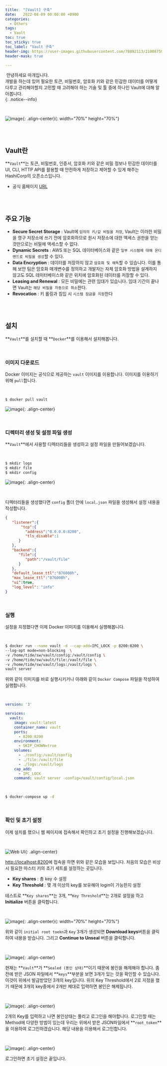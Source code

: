 ```yaml
---
title:  "[Vault] 구축"
date:   2022-08-09 00:00:00 +0900
categories:
  - Others
tags:
  - Vault
toc: true
toc_sticky: true
toc_label: "Vault 구축"
header-img: https://user-images.githubusercontent.com/78892113/210087509-d338b20f-1524-452c-bb83-cc12d5e78498.png
header-mask: true

---
```


&nbsp;안녕하세요 마개입니다.  
개발을 하는데 있어 필요한 토큰, 비밀번호, 암호화 키와 같은 민감한 데이터를 어떻게 다루고 관리해야할지 고민할 때 고려해야 하는 기술 및 툴 중에 하나인 Vault에 대해 알아봅니다.  
{: .notice--info}

<br>

![image](https://user-images.githubusercontent.com/78892113/210087509-d338b20f-1524-452c-bb83-cc12d5e78498.png){: .align-center}{: width="70%" height="70%"} 

<br><br>

## Vault란

**`Vault`**는 토큰, 비밀번호, 인증서, 암호화 키와 같은 비밀 정보나 민감한 데이터를 UI, CLI, HTTP API를 활용할 때 안전하게 저장하고 제어할 수 있게 해주는 HashiCorp의 오픈소스입니다.

* 공식 홈페이지 <a href="https://www.vaultproject.io/">URL</a>

<br><br>

## 주요 기능

* **Secure Secret Storage** : Vault에 `임의의 키/값 비밀을 저장`, Vault는 이러한 비밀을 영구 저장소에 쓰기 전에 암호화하므로 원시 저장소에 대한 액세스 권한을 얻는 것만으로는 비밀에 액세스할 수 없다.
* **Dynamic Secrets** : AWS 또는 SQL 데이터베이스와 같은 `일부 시스템에 대해 온디맨드로 비밀을 생성`할 수 있다.
* **Data Encryption** : 데이터를 저장하지 않고 `암호화 및 해독`할 수 있습니다. 이를 통해 보안 팀은 암호화 매개변수를 정의하고 개발자는 자체 암호화 방법을 설계하지 않고도 SQL 데이터베이스와 같은 위치에 암호화된 데이터를 저장할 수 있다.
* **Leasing and Renewal** : 모든 비밀에는 관련 임대가 있습니다. 임대 기간이 끝나면 Vault는 `해당 비밀을 자동으로 취소`한다.
* **Revocation** : 키 롤링과 침입 시 `시스템 잠금을 지원`한다

<br><br>

## 설치

**`Vault`**를 설치할 때 **`Docker`**를 이용해서 설치해봅니다.

<br>

### 이미지 다운로드

Docker 이미지는 공식으로 제공하는 `vault` 이미지를 이용합니다. 이미지를 이용하기 위해 `pull`합니다.

<br>

```sh
$ docker pull vault
```

![image](https://user-images.githubusercontent.com/78892113/210088544-0e9a1384-1747-46bc-9113-805050a7cbd4.png){: .align-center}

<br>

### 디렉터리 생성 및 설정 파일 생성

**`Vault`**에서 사용할 디렉터리들을 생성하고 설정 파일을 만들어보겠습니다.

<br>

```sh
$ mkdir logs
$ mkdir file
$ mkdir config
```

![image](https://user-images.githubusercontent.com/78892113/210088773-799b98bd-d5ce-4e5e-9bd5-85b38f145cb2.png){: .align-center}

<br>

디렉터리들을 생성했다면 `config` 폴더 안에 `local.json` 파일을 생성해서 설정 내용을 작성합니다.

```json
{
   "listener":{
       "tcp":{
         "address":"0.0.0.0:8200",
         "tls_disable":1
      }
   },
   "backend":{
      "file":{
         "path":"/vault/file"
      }
   },
   "default_lease_ttl":"876000h",
   "max_lease_ttl":"876000h",
   "ui":true,
   "log_level": "info"
}
```

<br>

### 실행

설정을 지정했다면 이제 Docker 이미지를 이용해서 실행해봅니다. 

<br>

```sh
$ docker run --name vault -d --cap-add=IPC_LOCK -p 8200:8200 \
--log-opt mode=non-blocking  \
-v /home/tide/sw/vault/config:/vault/config \
-v /home/tide/sw/vault/file:/vault/file \
-v /home/tide/sw/vault/logs:/vault/logs \
vault server
```

위와 같이 이미지를 바로 실행시키거나 아래와 같이 `Docker Compose` 파일을 작성하여 실행합니다.

<br>

```yml
version: '3'

services:
  vault:
    image: vault:latest
    container_name: vault
    ports:
      - 8200:8200
    environment:
      - SKIP_CHOWN=true
    volumes:
      - ./config:/vault/config
      - ./file:/vault/file
      - ./logs:/vault/logs
    cap_add:
      - IPC_LOCK
    command: vault server -config=/vault/config/local.json
```

<br>

```sh
$ docker-compose up -d
```

<br>

### 확인 및 초기 설정

이제 설치를 했으니 웹 페이지에 접속해서 확인하고 초기 설정을 진행해보겠습니다. 

<br>

![Web UI](https://user-images.githubusercontent.com/78892113/210089648-893b26a8-4c9c-4b24-8282-c6ff8f0f23b8.png){: .align-center}

<a href="http://localhost:8200">http://localhost:8200</a>에 접속을 하면 위와 같은 모습을 보입니다. 처음의 모습은 비상 시 필요한 마스터 키의 초기 세트를 설정하는 곳입니다. 

* **Key shares** : 총 key 수 설정
* **Key Threshold** : 몇 개 이상의 key를 보유해야 login이 가능한지 설정

테스트로 **`Key shares`**는 3개, **`Key Threshold`**는 2개로 설정을 하고 **Initialize** 버튼을 클릭합니다.

<br>

![image](https://user-images.githubusercontent.com/78892113/210090052-d39ba577-5808-4efb-a2bb-c98ec895d1ba.png){: .align-center}{: width="70%" height="70%"}

위와 같이 `initial root toekn`과 `Key` 3개가 생성되면 **Download keys**버튼을 클릭하여 내용을 받습니다. 그리고 **Continue to Unseal** 버튼을 클릭합니다.

<br>

![image](https://user-images.githubusercontent.com/78892113/210090292-9c428d49-eae3-4275-8bf0-b9ee430e3487.png){: .align-center}

현재는 **`Vault`**가 **`Sealed (봉인 상태)`**이기 때문에 봉인을 해제해야 합니다. 좀전에 받은 JSON 파일에서 **`keys`**부분을 보면 3개가 있는 것을 확인할 수 있습니다. 이것이 위에서 발급받았던 3개의 key입니다. 위의 Key Threshold에서 2로 지정을 했기 때문에 3개의 key중에서 2개만 제대로 입력하면 봉인은 해제됩니다.

<br>

![image](https://user-images.githubusercontent.com/78892113/210090433-bab19e55-3c02-4a79-9c9f-7e839424eaa7.png){: .align-center}

2개의 Key를 입력하고 나면 봉인상태는 풀리고 로그인을 해야합니다. 로그인할 때는 Method에 다양한 방법이 있는데 우리는 위에서 받은 JSON파일에서 **`root_token`**을 이용하여 로그인하겠습니다. 해당 내용을 이용해서 로그인합니다.

<br>

![image](https://user-images.githubusercontent.com/78892113/210090535-f3b8753c-2f91-4966-aced-fda40bc21d2d.png){: .align-center}

로그인하면 초기 설정은 끝입니다.
